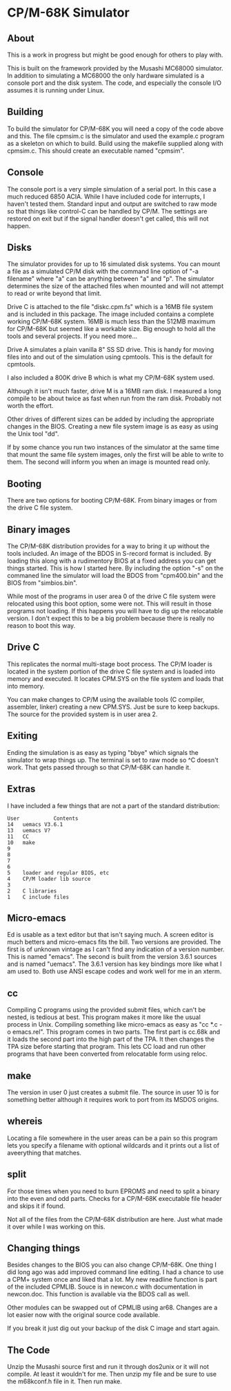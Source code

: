 # CP/M-68K Simulator

## About

   This is a work in progress but might be good enough for others to play
   with.

   This is built on the framework provided by the Musashi MC68000
   simulator. In addition to simulating a MC68000 the only hardware simulated
   is a console port and the disk system. The code, and especially the
   console I/O assumes it is running under Linux.

## Building

   To build the simulator for CP/M-68K you will need a copy of the code above
   and this. The file cpmsim.c is the simulator and used the example.c
   program as a skeleton on which to build. Build using the makefile supplied
   along with cpmsim.c. This should create an executable named "cpmsim".

## Console

   The console port is a very simple simulation of a serial port. In this
   case a much reduced 6850 ACIA. While I have included code for interrupts,
   I haven't tested them. Standard input and output are switched to raw mode
   so that things like control-C can be handled by CP/M. The settings are
   restored on exit but if the signal handler doesn't get called, this will
   not happen.

## Disks

   The simulator provides for up to 16 simulated disk systems. You can mount
   a file as a simulated CP/M disk with the command line option of "-a
   filename" where "a" can be anything between "a" and "p". The simulator
   determines the size of the attached files when mounted and will not
   attempt to read or write beyond that limit.

   Drive C is attached to the file "diskc.cpm.fs" which is a 16MB file system
   and is included in this package. The image included contains a complete
   working CP/M-68K system. 16MB is much less than the 512MB maximum for
   CP/M-68K but seemed like a workable size. Big enough to hold all the tools
   and several projects. If you need more...

   Drive A simulates a plain vanilla 8" SS SD drive. This is handy for moving
   files into and out of the simulation using cpmtools. This is the default
   for cpmtools.

   I also included a 800K drive B which is what my CP/M-68K system used.

   Although it isn't much faster, drive M is a 16MB ram disk. I measured a
   long compile to be about twice as fast when run from the ram disk.
   Probably not worth the effort.

   Other drives of different sizes can be added by including the appropriate
   changes in the BIOS. Creating a new file system image is as easy as using
   the Unix tool "dd".

   If by some chance you run two instances of the simulator at the same time
   that mount the same file system images, only the first will be able to
   write to them. The second will inform you when an image is mounted read
   only.

## Booting

   There are two options for booting CP/M-68K. From binary images or from the
   drive C file system.

## Binary images

   The CP/M-68K distribution provides for a way to bring it up without the
   tools included. An image of the BDOS in S-record format is included. By
   loading this along with a rudimentory BIOS at a fixed address you can get
   things started. This is how I started here. By including the option "-s"
   on the commaned line the simulator will load the BDOS from "cpm400.bin"
   and the BIOS from "simbios.bin".

   While most of the programs in user area 0 of the drive C file system were
   relocated using this boot option, some were not. This will result in those
   programs not loading. If this happens you will have to dig up the
   relocatable version. I don't expect this to be a big problem because there
   is really no reason to boot this way.

## Drive C

   This replicates the normal multi-stage boot process. The CP/M loader is
   located in the system portion of the drive C file system and is loaded
   into memory and executed. It locates CPM.SYS on the file system and loads
   that into memory.

   You can make changes to CP/M using the available tools (C compiler,
   assembler, linker) creating a new CPM.SYS. Just be sure to keep backups.
   The source for the provided system is in user area 2.

## Exiting

   Ending the simulation is as easy as typing "bbye" which signals the
   simulator to wrap things up. The terminal is set to raw mode so ^C doesn't
   work. That gets passed through so that CP/M-68K can handle it.

## Extras

   I have included a few things that are not a part of the standard
   distribution:

```text
User           Contents
14   uemacs V3.6.1
13   uemacs V?
11   CC
10   make
9
8
7
6
5    loader and regular BIOS, etc
4    CP/M loader lib source
3
2    C libraries
1    C include files
```

## Micro-emacs

   Ed is usable as a text editor but that isn't saying much. A screen editor
   is much betters and micro-emacs fits the bill. Two versions are provided.
   The first is of unknown vintage as I can't find any indication of a
   version number. This is named "emacs". The second is built from the
   version 3.6.1 sources and is named "uemacs". The 3.6.1 version has key
   bindings more like what I am used to. Both use ANSI escape codes and work
   well for me in an xterm.

## cc

   Compiling C programs using the provided submit files, which can't be
   nested, is tedious at best. This program makes it more like the usual
   process in Unix. Compiling something like micro-emacs as easy as "cc *.c
   -o emacs.rel". This program comes in two parts. The first part is cc.68k
   and it loads the second part into the high part of the TPA. It then
   changes the TPA size before starting that program. This lets CC load and
   run other programs that have been converted from relocatable form using
   reloc.

## make

   The version in user 0 just creates a submit file. The source in user 10 is
   for something better although it requires work to port from its MSDOS
   origins.

## whereis

   Locating a file somewhere in the user areas can be a pain so this program
   lets you specify a filename with optional wildcards and it prints out a
   list of aveerything that matches.

## split

   For those times when you need to burn EPROMS and need to split a binary
   into the even and odd parts. Checks for a CP/M-68K executable file header
   and skips it if found.

   Not all of the files from the CP/M-68K distribution are here. Just what
   made it over while I was working on this.

## Changing things

   Besides changes to the BIOS you can also change CP/M-68K. One thing I did
   long ago was add improved command line editing. I had a chance to use a
   CPM+ system once and liked that a lot. My new readline function is part of
   the included CPMLIB. Souce is in newcon.c with documentation in
   newcon.doc. This function is available via the BDOS call as well.

   Other modules can be swapped out of CPMLIB using ar68. Changes are a lot
   easier now with the original source code available.

   If you break it just dig out your backup of the disk C image and start
   again.

## The Code

   Unzip the Musashi source first and run it through dos2unix or it will not
   compile. At least it wouldn't for me. Then unzip my file and be sure to
   use the m68kconf.h file in it. Then run make.
